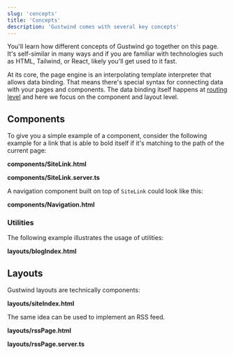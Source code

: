 ```yaml
---
slug: 'concepts'
title: 'Concepts'
description: 'Gustwind comes with several key concepts'
---
```

You'll learn how different concepts of Gustwind go together on this page. It's self-similar in many ways and if you are familiar with technologies such as HTML, Tailwind, or React, likely you'll get used to it fast.

At its core, the page engine is an interpolating template interpreter that allows data binding. That means there's special syntax for connecting data with your pages and components. The data binding itself happens at [routing level](/routing/) and here we focus on the component and layout level.

## Components

To give you a simple example of a component, consider the following example for a link that is able to bold itself if it's matching to the path of the current page:

**components/SiteLink.html**

[<file>](site/components/SiteLink.html)

**components/SiteLink.server.ts**

[<file>](site/components/SiteLink.server.ts)

A navigation component built on top of `SiteLink` could look like this:

**components/Navigation.html**

[<file>](site/components/Navigation.html)

### Utilities

The following example illustrates the usage of utilities:

**layouts/blogIndex.html**

[<file>](site/layouts/blogIndex.html)

## Layouts

Gustwind layouts are technically components:

**layouts/siteIndex.html**

[<file>](site/layouts/siteIndex.html)

The same idea can be used to implement an RSS feed.

**layouts/rssPage.html**

[<file>](site/layouts/rssPage.html)

**layouts/rssPage.server.ts**

[<file>](site/layouts/rssPage.server.ts)

